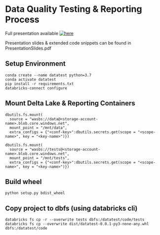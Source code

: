 
# Data Quality Testing & Reporting Process
Full presentation available [![here](https://www.youtube.com/watch?v=mZ33PJzJtlw&t=142s)](https://www.youtube.com/watch?v=mZ33PJzJtlw&t=142s)

Presentation slides & extended code snippets can be found in PresentationSlides.pdf


## Setup Environment
```
conda create --name datatest python=3.7
conda activate datatest
pip install -r requirements.txt
databricks-connect configure
```
## Mount Delta Lake & Reporting Containers
```
dbutils.fs.mount(
  source = "wasbs://data@<storage-account-name>.blob.core.windows.net",
  mount_point = "/mnt/data",
  extra_configs = {"<conf-key>":dbutils.secrets.get(scope = "<scope-name>", key = "<key-name>")})
```
```
dbutils.fs.mount(
  source = "wasbs://tests@<storage-account-name>.blob.core.windows.net",
  mount_point = "/mnt/tests",
  extra_configs = {"<conf-key>":dbutils.secrets.get(scope = "<scope-name>", key = "<key-name>")})
```

## Build wheel 
```
python setup.py bdist_wheel
```

## Copy project to dbfs (using databricks cli)
```
databricks fs cp -r --overwrite tests dbfs:/datatest/code/tests
databricks fs cp --overwrite dist/datatest-0.0.1-py3-none-any.whl dbfs:/datatest/code
```